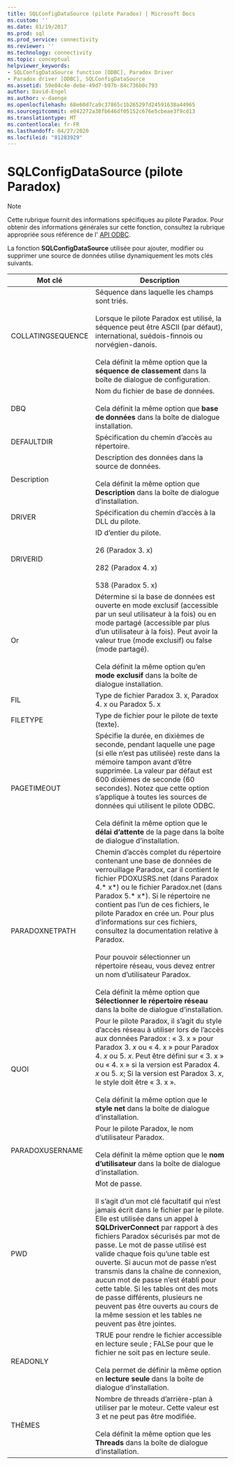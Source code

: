 ```yaml
---
title: SQLConfigDataSource (pilote Paradox) | Microsoft Docs
ms.custom: ''
ms.date: 01/19/2017
ms.prod: sql
ms.prod_service: connectivity
ms.reviewer: ''
ms.technology: connectivity
ms.topic: conceptual
helpviewer_keywords:
- SQLConfigDataSource function [ODBC], Paradox Driver
- Paradox driver [ODBC], SQLConfigDataSource
ms.assetid: 59e84c4e-debe-49d7-b97b-84c736b0c793
author: David-Engel
ms.author: v-daenge
ms.openlocfilehash: 68e60d7ca9c37865c1b265297d24591638a44965
ms.sourcegitcommit: e042272a38fb646df05152c676e5cbeae3f9cd13
ms.translationtype: MT
ms.contentlocale: fr-FR
ms.lasthandoff: 04/27/2020
ms.locfileid: "81283929"
---
```

# <a name="sqlconfigdatasource-paradox-driver"></a>SQLConfigDataSource (pilote Paradox)
> [!NOTE]  
>  Cette rubrique fournit des informations spécifiques au pilote Paradox. Pour obtenir des informations générales sur cette fonction, consultez la rubrique appropriée sous référence de l' [API ODBC](../../odbc/reference/syntax/odbc-api-reference.md).  
  
 La fonction **SQLConfigDataSource** utilisée pour ajouter, modifier ou supprimer une source de données utilise dynamiquement les mots clés suivants.  
  
|Mot clé|Description|  
|-------------|-----------------|  
|COLLATINGSEQUENCE|Séquence dans laquelle les champs sont triés.<br /><br /> Lorsque le pilote Paradox est utilisé, la séquence peut être ASCII (par défaut), international, suédois-finnois ou norvégien-danois.<br /><br /> Cela définit la même option que la **séquence de classement** dans la boîte de dialogue de configuration.|  
|DBQ|Nom du fichier de base de données.<br /><br /> Cela définit la même option que **base de données** dans la boîte de dialogue installation.|  
|DEFAULTDIR|Spécification du chemin d’accès au répertoire.|  
|Description|Description des données dans la source de données.<br /><br /> Cela définit la même option que **Description** dans la boîte de dialogue d’installation.|  
|DRIVER|Spécification du chemin d’accès à la DLL du pilote.|  
|DRIVERID|ID d’entier du pilote.<br /><br /> 26 (Paradox 3. x)<br /><br /> 282 (Paradox 4. x)<br /><br /> 538 (Paradox 5. x)|  
|Or|Détermine si la base de données est ouverte en mode exclusif (accessible par un seul utilisateur à la fois) ou en mode partagé (accessible par plus d’un utilisateur à la fois). Peut avoir la valeur true (mode exclusif) ou false (mode partagé).<br /><br /> Cela définit la même option qu’en **mode exclusif** dans la boîte de dialogue installation.|  
|FIL|Type de fichier Paradox 3. x, Paradox 4. x ou Paradox 5. x|  
|FILETYPE|Type de fichier pour le pilote de texte (texte).|  
|PAGETIMEOUT|Spécifie la durée, en dixièmes de seconde, pendant laquelle une page (si elle n’est pas utilisée) reste dans la mémoire tampon avant d’être supprimée. La valeur par défaut est 600 dixièmes de seconde (60 secondes). Notez que cette option s’applique à toutes les sources de données qui utilisent le pilote ODBC.<br /><br /> Cela définit la même option que le **délai d’attente** de la page dans la boîte de dialogue d’installation.|  
|PARADOXNETPATH|Chemin d’accès complet du répertoire contenant une base de données de verrouillage Paradox, car il contient le fichier PDOXUSRS.net (dans Paradox 4.* x*) ou le fichier Paradox.net (dans Paradox 5.* x*). Si le répertoire ne contient pas l’un de ces fichiers, le pilote Paradox en crée un. Pour plus d’informations sur ces fichiers, consultez la documentation relative à Paradox.<br /><br /> Pour pouvoir sélectionner un répertoire réseau, vous devez entrer un nom d’utilisateur Paradox.<br /><br /> Cela définit la même option que **Sélectionner le répertoire réseau** dans la boîte de dialogue d’installation.|  
|QUOI|Pour le pilote Paradox, il s’agit du style d’accès réseau à utiliser lors de l’accès aux données Paradox : « 3. x » pour Paradox 3. *x* ou « 4. x » pour Paradox 4. *x* ou 5. *x*. Peut être défini sur « 3. x » ou « 4. x » si la version est Paradox 4. *x* ou 5. *x*; Si la version est Paradox 3. *x*, le style doit être « 3. x ».<br /><br /> Cela définit la même option que le **style net** dans la boîte de dialogue d’installation.|  
|PARADOXUSERNAME|Pour le pilote Paradox, le nom d’utilisateur Paradox.<br /><br /> Cela définit la même option que le **nom d’utilisateur** dans la boîte de dialogue d’installation.|  
|PWD|Mot de passe.<br /><br /> Il s’agit d’un mot clé facultatif qui n’est jamais écrit dans le fichier par le pilote. Elle est utilisée dans un appel à **SQLDriverConnect** par rapport à des fichiers Paradox sécurisés par mot de passe. Le mot de passe utilisé est valide chaque fois qu’une table est ouverte. Si aucun mot de passe n’est transmis dans la chaîne de connexion, aucun mot de passe n’est établi pour cette table. Si les tables ont des mots de passe différents, plusieurs ne peuvent pas être ouverts au cours de la même session et les tables ne peuvent pas être jointes.|  
|READONLY|TRUE pour rendre le fichier accessible en lecture seule ; FALSe pour que le fichier ne soit pas en lecture seule.<br /><br /> Cela permet de définir la même option en **lecture seule** dans la boîte de dialogue d’installation.|  
|THÈMES|Nombre de threads d’arrière-plan à utiliser par le moteur. Cette valeur est 3 et ne peut pas être modifiée.<br /><br /> Cela définit la même option que les **Threads** dans la boîte de dialogue d’installation.|
